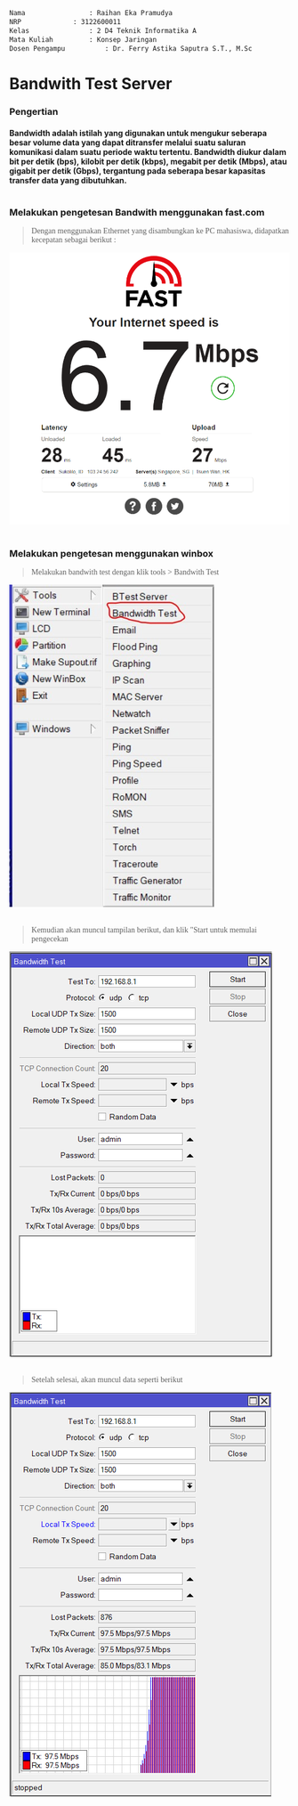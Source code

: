     Nama		        : Raihan Eka Pramudya
    NRP		        : 3122600011
    Kelas		        : 2 D4 Teknik Informatika A
    Mata Kuliah	        : Konsep Jaringan
    Dosen Pengampu	        : Dr. Ferry Astika Saputra S.T., M.Sc
    
# Bandwith Test Server
### Pengertian
#### Bandwidth adalah istilah yang digunakan untuk mengukur seberapa besar volume data yang dapat ditransfer melalui suatu saluran komunikasi dalam suatu periode waktu tertentu. Bandwidth diukur dalam bit per detik (bps), kilobit per detik (kbps), megabit per detik (Mbps), atau gigabit per detik (Gbps), tergantung pada seberapa besar kapasitas transfer data yang dibutuhkan. 
#
### Melakukan pengetesan Bandwith menggunakan fast.com
><div class ="isi" style="font-family:bahnschrift;">Dengan menggunakan Ethernet yang disambungkan ke PC mahasiswa, didapatkan kecepatan sebagai berikut : <br>
<img src="assets/bandwith1.png"><br>
#
### Melakukan pengetesan menggunakan winbox

><div class ="isi" style="font-family:bahnschrift;"> Melakukan bandwith test dengan klik tools > Bandwith Test
<img src="assets/bandwith4.jpg"><br><br>

><div class ="isi" style="font-family:bahnschrift;">Kemudian akan muncul tampilan berikut, dan klik "Start untuk memulai pengecekan
<img src="assets/bandwith5.png"><br><br>

><div class ="isi" style="font-family:bahnschrift;">Setelah selesai, akan muncul data seperti berikut
<img src="assets/bandwith3.png"><br><br>
